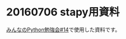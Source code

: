 20160706 stapy用資料
=================================

[みんなのPython勉強会#14](http://startpython.connpass.com/event/33066/)で使用した資料です。
